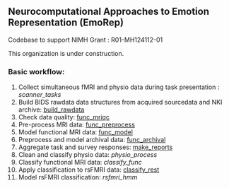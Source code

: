 ## Neurocomputational Approaches to Emotion Representation (EmoRep)

Codebase to support NIMH Grant : R01-MH124112-01

This organization is under construction.

<!--

TODO:
- Introduction
- Description of project
- Links to papers
- Description of workflow-repository mapping

-->

### Basic workflow:

1. Collect simultaneous fMRI and physio data during task presentation : *scanner_tasks*
1. Build BIDS rawdata data structures from acquired sourcedata and NKI archive: [build_rawdata](https://github.com/labarlab-emorep/build_rawdata)
1. Check data quality: [func_mriqc](https://github.com/labarlab-emorep/func_mriqc)
1. Pre-process MRI data: [func_preprocess](https://github.com/labarlab-emorep/func_preprocess)
1. Model functional MRI data: [func_model](https://github.com/labarlab-emorep/func_model)
1. Preprocess and model archival data: [func_archival](https://github.com/labarlab-emorep/func_archival)
1. Aggregate task and survey responses: [make_reports](https://github.com/labarlab-emorep/make_reports)
1. Clean and classify physio data: *physio_process*
1. Classify functional MRI data: *classify_func*
1. Apply classification to rsFMRI data: [classify_rest](https://github.com/labarlab-emorep/classify_rest)
1. Model rsFMRI classification: *rsfmri_hmm*

